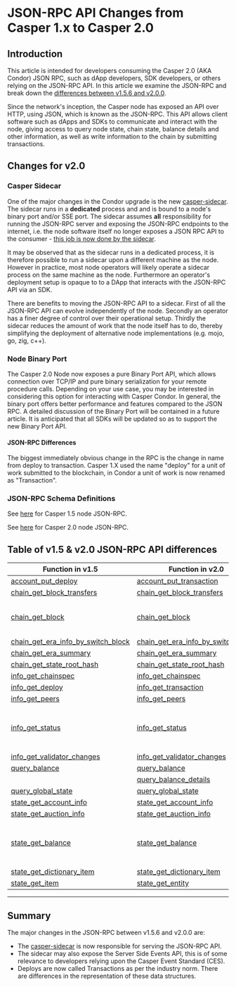# JSON-RPC API Changes from Casper 1.x to Casper 2.0 

## Introduction

This article is intended for developers consuming the Casper 2.0 (AKA Condor) JSON RPC, such as dApp developers, SDK developers, or others relying on the JSON-RPC API. In this article we examine the JSON-RPC  and break down the [differences between v1.5.6 and v2.0.0](#differences-between-v15-and-v20).

Since the network's inception, the Casper node has exposed an API over HTTP, using JSON, which is known as the JSON-RPC. This API allows client software such as dApps and SDKs to communicate and interact with the node, giving access to query node state, chain state, balance details and other information, as well as write information to the chain by submitting transactions.  

## Changes for v2.0

### Casper Sidecar

One of the major changes in the Condor upgrade is the new [casper-sidecar](https://github.com/casper-network/casper-sidecar). The sidecar runs in a **dedicated** process and and is bound to a node's binary port and/or SSE port.  The sidecar assumes **all** responsibility for running the JSON-RPC server and exposing the JSON-RPC endpoints to the internet, i.e. the node software itself no longer exposes a JSON RPC API to the consumer - <u>this job is now done by the sidecar</u>.  

It may be observed that as the sidecar runs in a dedicated process, it is therefore possible to run a sidecar upon a different machine as the node.  However in practice, most node operators will likely operate a sidecar process on the same machine as the node.  Furthermore an operator's deployment setup is opaque to to a DApp that interacts with the JSON-RPC API via an SDK.  

There are benefits to moving the JSON-RPC API to a sidecar.  First of all the JSON-RPC API can evolve independently of the node.  Secondly an operator has a finer degree of control over their operational setup.  Thirdly the sidecar reduces the amount of work that the node itself has to do, thereby simplifying the deployment of alternative node implementations (e.g. mojo, go, zig, c++).

### Node Binary Port

The Casper 2.0 Node now exposes a pure Binary Port API, which allows connection over TCP/IP and pure binary serialization for your remote procedure calls.  Depending on your use case, you may be interested in considering this option for interacting with Casper Condor. In general, the binary port offers better performance and features compared to the JSON RPC.  A detailed discussion of the Binary Port will be contained in a future article.  It is anticipated that all SDKs will be updated so as to support the new Binary Port API.

#### JSON-RPC Differences  

The biggest immediately obvious change in the RPC is the change in name from deploy to transaction.  Casper 1.X used the name "deploy" for a unit of work submitted to the blockchain, in Condor a unit of work is now renamed as "Transaction". 

### JSON-RPC Schema Definitions

See [here](./024-jsonrpc-comp/rpc-1.5/schema.json) for Casper 1.5 node JSON-RPC.

See [here](./024-jsonrpc-comp/rpc-2.0/schema.json) for Casper 2.0 node JSON-RPC.

## Table of v1.5 & v2.0 JSON-RPC API differences

| Function in v1.5                      | Function in v2.0                      |Remarks|
| ---                                   | ---                                   | --- |
| [account_put_deploy](./024-jsonrpc-comp/rpc-1.5/account_put_deploy.json)                                      | [account_put_transaction](./024-jsonrpc-comp/rpc-2.0/account_put_transaction.json)                            | [Renamed](./024-jsonrpc-comp/account_put_transaction.md)     |  
| [chain_get_block_transfers](./024-jsonrpc-comp/rpc-1.5/chain_get_block_transfers.json)                        | [chain_get_block_transfers](./024-jsonrpc-comp/rpc-2.0/chain_get_block_transfers.json)                        | Unchanged     |
| [chain_get_block](./024-jsonrpc-comp/rpc-1.5/chain_get_block.json)                                            | [chain_get_block](./024-jsonrpc-comp/rpc-2.0/chain_get_block.json)                                            | [Now returns Block with Signatures](./024-jsonrpc-comp/chain_get_block.md)         |
| [chain_get_era_info_by_switch_block](./024-jsonrpc-comp/rpc-1.5/chain_get_era_info_by_switch_block.json)      | [chain_get_era_info_by_switch_block](./024-jsonrpc-comp/rpc-2.0/chain_get_era_info_by_switch_block.json)      | Unchanged     |
| [chain_get_era_summary](./024-jsonrpc-comp/rpc-1.5/chain_get_era_summary.json)                                | [chain_get_era_summary](./024-jsonrpc-comp/rpc-2.0/chain_get_era_summary.json)                                | Unchanged     |
| [chain_get_state_root_hash](./024-jsonrpc-comp/rpc-1.5/chain_get_state_root_hash.json)                        | [chain_get_state_root_hash](./024-jsonrpc-comp/rpc-2.0/chain_get_state_root_hash.json)                        | Unchanged     |
| [info_get_chainspec](./024-jsonrpc-comp/rpc-1.5/info_get_chainspec.json)                                      | [info_get_chainspec](./024-jsonrpc-comp/rpc-2.0/info_get_chainspec.json)                                      | Unchanged     |
| [info_get_deploy](./024-jsonrpc-comp/rpc-1.5/info_get_deploy.json)                                            | [info_get_transaction](./024-jsonrpc-comp/rpc-2.0/info_get_transaction.json)                                  | [Renamed](./024-jsonrpc-comp/info_get_transaction.md)    |
| [info_get_peers](./024-jsonrpc-comp/rpc-1.5/info_get_peers.json)                                              | [info_get_peers](./024-jsonrpc-comp/rpc-2.0/info_get_peers.json)                                              | Unchanged     |
| [info_get_status](./024-jsonrpc-comp/rpc-1.5/info_get_status.json)                                            | [info_get_status](./024-jsonrpc-comp/rpc-2.0/info_get_status.json)                                            | Latest [switch block hash](./024-jsonrpc-comp/rpc-2.0/components/BlockHash.json) included in result     |
| [info_get_validator_changes](./024-jsonrpc-comp/rpc-1.5/info_get_validator_changes.json)                      | [info_get_validator_changes](./024-jsonrpc-comp/rpc-2.0/info_get_validator_changes.json)                      | Unchanged     |
| [query_balance](./024-jsonrpc-comp/rpc-1.5/query_balance.json)                                                | [query_balance](./024-jsonrpc-comp/rpc-2.0/query_balance.json)                                                | Unchanged     |
|                                                                                                               | [query_balance_details](./024-jsonrpc-comp/rpc-2.0/query_balance_details.json)                                | Added         |
| [query_global_state](./024-jsonrpc-comp/rpc-1.5/query_global_state.json)                                      | [query_global_state](./024-jsonrpc-comp/rpc-2.0/query_global_state.json)                                      | Unchanged     |
| [state_get_account_info](./024-jsonrpc-comp/rpc-1.5/state_get_account_info.json)                              | [state_get_account_info](./024-jsonrpc-comp/rpc-2.0/state_get_account_info.json)                              | Unchanged     |
| [state_get_auction_info](./024-jsonrpc-comp/rpc-1.5/state_get_auction_info.json)                              | [state_get_auction_info](./024-jsonrpc-comp/rpc-2.0/state_get_auction_info.json)                              | Unchanged     |
| [state_get_balance](./024-jsonrpc-comp/rpc-1.5/state_get_balance.json)                                        | [state_get_balance](./024-jsonrpc-comp/rpc-2.0/state_get_balance.json)                                        | [Balance now reflects all active holds](./024-jsonrpc-comp/state_get_balance.md)     |
| [state_get_dictionary_item](./024-jsonrpc-comp/rpc-1.5/state_get_dictionary_item.json)                        | [state_get_dictionary_item](./024-jsonrpc-comp/rpc-2.0/state_get_dictionary_item.json)                        | Unchanged     |
| [state_get_item](./024-jsonrpc-comp/rpc-1.5/state_get_item.json)                                              | [state_get_entity](./024-jsonrpc-comp/rpc-2.0/state_get_entity.json)                                          | Renamed    |


---
## Summary

The major changes in the JSON-RPC between v1.5.6 and v2.0.0 are:

- The [casper-sidecar](https://github.com/casper-network/casper-sidecar) is now responsible for serving the JSON-RPC API.
- The sidecar may also expose the Server Side Events API, this is of some relevance to developers relying upon the Casper Event Standard (CES).
- Deploys are now called Transactions as per the industry norm.  There are differences in the representation of these data structures.
